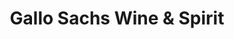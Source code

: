 ---
title: "Gallo Sachs Wine & Spirit"
url: /nairobi/gallo-sachs-wine-und-spirit/
shop: Spirituosen
---